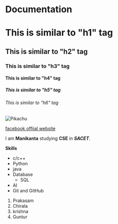# Documentation

# This is similar to "h1" tag
## This is similar to "h2" tag
### This is similar to "h3" tag
#### This is similar to "h4" tag
##### This is similar to "h5" tag
###### This is similar to "h6" tag

![Pikachu](https://www.whats-on-netflix.com/wp-content/uploads/2019/05/Pokemon-Detective-Pikachu-Netflix.jpg)

[facebook offiial website](https://www.facebook.com/)

I am **Manikanta** studying **CSE** in ***SACET***.

****Skills****
- c/c++
- Python
- java
- Database
  - SQL
- AI
- Git and GitHub


1. Prakasam
  2. Chirala
2. krishna
3. Guntur
